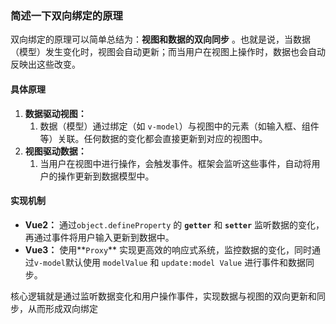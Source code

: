 ### 简述一下双向绑定的原理

双向绑定的原理可以简单总结为：**视图和数据的双向同步** 。也就是说，当数据（模型）发生变化时，视图会自动更新；而当用户在视图上操作时，数据也会自动反映出这些改变。

#### 具体原理

1. **数据驱动视图：**
   1. 数据（模型）通过绑定（如 `v-model`）与视图中的元素（如输入框、组件等）关联。任何数据的变化都会直接更新到对应的视图中。
2. **视图驱动数据：**
   1. 当用户在视图中进行操作，会触发事件。框架会监听这些事件，自动将用户的操作更新到数据模型中。

#### 实现机制

- **Vue2：** 通过`object.defineProperty` 的 **`getter`** 和 **`setter`** 监听数据的变化，再通过事件将用户输入更新到数据中。
- **Vue3：** 使用**`Proxy`**  实现更高效的响应式系统，监控数据的变化，同时通过`v-model`默认使用 `modelValue` 和 `update:model Value` 进行事件和数据同步。

核心逻辑就是通过监听数据变化和用户操作事件，实现数据与视图的双向更新和同步，从而形成双向绑定